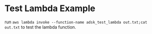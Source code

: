 # Test Lambda Example


run `aws lambda invoke --function-name adsk_test_lambda out.txt;cat out.txt` to test the lambda function.

